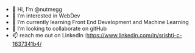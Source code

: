 - 👋 Hi, I’m @nutmegg
- 👀 I’m interested in WebDev 
- 🌱 I’m currently learning Front End Development and Machine Learning
- 💞️ I’m looking to collaborate on gitHub
- 📫 reach me out on LinkedIn :https://www.linkedin.com/in/srishti-c-1637341b4/

<!---
nutmegg/nutmegg is a ✨ special ✨ repository because its `README.md` (this file) appears on your GitHub profile.
You can click the Preview link to take a look at your changes.
--->
